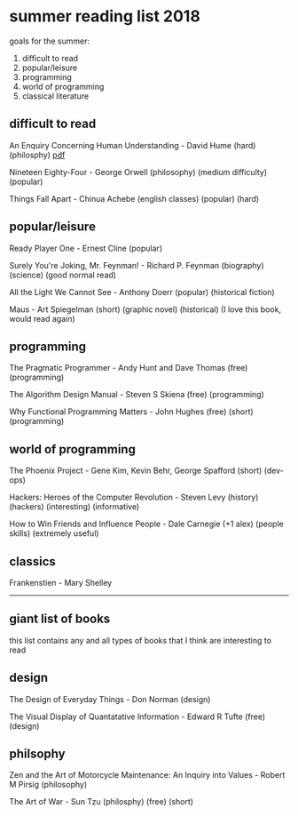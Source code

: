 # summer reading list 2018

goals for the summer:

1. difficult to read
2. popular/leisure
3. programming
4. world of programming
5. classical literature

## difficult to read

An Enquiry Concerning Human Understanding - David Hume (hard) (philosphy) [pdf](/books/EnquiryConcerningHumanUnderstanding-DavidHume.pdf)

Nineteen Eighty-Four - George Orwell (philosophy) (medium difficulty) (popular)

Things Fall Apart - Chinua Achebe (english classes) (popular) (hard)

## popular/leisure

Ready Player One - Ernest Cline (popular)

Surely You're Joking, Mr. Feynman! - Richard P. Feynman (biography) (science) (good normal read)

All the Light We Cannot See - Anthony Doerr (popular) (historical fiction)

Maus - Art Spiegelman (short) (graphic novel) (historical) (I love this book, would read again)

## programming

The Pragmatic Programmer - Andy Hunt and Dave Thomas (free) (programming)

The Algorithm Design Manual - Steven S Skiena (free) (programming)

Why Functional Programming Matters - John Hughes (free) (short) (programming)

## world of programming

The Phoenix Project -  Gene Kim, Kevin Behr, George Spafford (short) (dev-ops)

Hackers: Heroes of the Computer Revolution - Steven Levy (history) (hackers) (interesting) (informative)

How to Win Friends and Influence People - Dale Carnegie (+1 alex) (people skills) (extremely useful)

## classics

Frankenstien - Mary Shelley

---

## giant list of books

this list contains any and all types of books that I think are interesting to read

## design

The Design of Everyday Things - Don Norman (design)

The Visual Display of Quantatative Information - Edward R Tufte (free) (design)

## philsophy

Zen and the Art of Motorcycle Maintenance: An Inquiry into Values - Robert M Pirsig (philosophy)

The Art of War - Sun Tzu (philosphy) (free) (short)